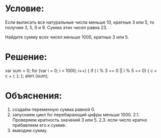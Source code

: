 # Условие:
Если выписать все натуральные числа меньше 10, кратные 3 или 5, то получим 3, 5, 6 и 9. Сумма этих чисел равна 23.

Найдите сумму всех чисел меньше 1000, кратных 3 или 5.

# Решение:
var sum = 0;
for (var i = 0; i < 1000; i++) {
    if ( i % 3 == 0 || i % 5 == 0) {
    c = c + i;
    };
};
alert (sum);

# Объяснения:
1. создаём переменную сумма равной 0.
2. запускаем цикл for  перебирающий цифры меньше 1000.
    2.1. Проверяем кратность значений 3 или 5.
    2.3. если число кратно прибавляем его к сумме.
3. выводим сумму.
